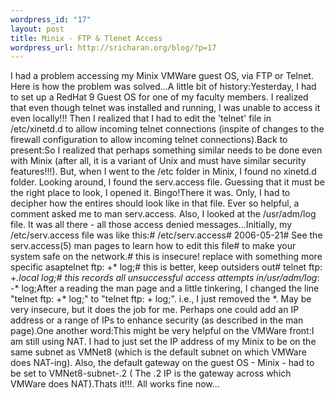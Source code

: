 ```yaml
--- 
wordpress_id: "17"
layout: post
title: Minix - FTP & Tlenet Access
wordpress_url: http://sricharan.org/blog/?p=17
---
```

I had a problem accessing my Minix VMWare guest OS, via FTP or Telnet. Here is how the problem was solved...A little bit of history:Yesterday, I had to set up a RedHat 9 Guest OS for one of my faculty members. I realized that even though telnet was installed and running, I was unable to access it even locally!!! Then I realized that I had to edit the 'telnet' file in /etc/xinetd.d to allow incoming telnet connections (inspite of changes to the firewall configuration to allow incoming telnet connections).Back to present:So I realized that perhaps something similar needs to be done even with Minix (after all, it is a variant of Unix and must have similar security features!!!). But, when I went to the /etc folder in Minix, I found no xinetd.d folder. Looking around, I found the serv.access file. Guessing that it must be the right place to look, I opened it. Bingo!There it was. Only, I had to decipher how the entires should look like in that file. Ever so helpful, a comment asked me to man serv.access. Also, I looked at the /usr/adm/log file. It was all there - all those access denied messages...Initially, my /etc/serv.access file was like this:# /etc/serv.access# 2006-05-21# See the serv.access(5) man pages to learn how to edit this file# to make your system safe on the network.# this is insecure! replace with something more specific asaptelnet ftp: +* log;# this is better, keep outsiders out# telnet ftp: +*.local log;# this records all unsuccessful access attempts in/usr/adm/log*: -* log;After a reading the man page and a little tinkering, I changed the line "telnet ftp: +* log;" to "telnet ftp: + log;". i.e., I just removed the *. May be very insecure, but it does the job for me. Perhaps one could add an IP address or a range of IPs to enhance security (as described in the man page).One another word:This might be very helpful on the VMWare front:I am still using NAT. I had to just set the IP address of my Minix to be on the same subnet as VMNet8 (which is the default subnet on which VMWare does NAT-ing). Also, the default gateway on the guest OS - Minix - had to be set to VMNet8-subnet-.2 ( The .2 IP is the gateway across which VMWare does NAT).Thats it!!!. All works fine now...

